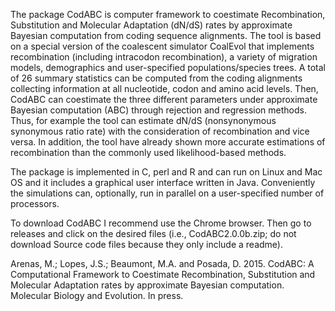 The package CodABC is computer framework to coestimate Recombination, Substitution and Molecular Adaptation (dN/dS) rates by approximate Bayesian computation from coding sequence alignments. The tool is based on a special version of the coalescent simulator CoalEvol that implements recombination (including intracodon recombination), a variety of migration models, demographics and user-specified populations/species trees. A total of 26 summary statistics can be computed from the coding alignments collecting information at all nucleotide, codon and amino acid levels. Then, CodABC can coestimate the three different parameters under approximate Bayesian computation (ABC) through rejection and regression methods. Thus, for example the tool can estimate dN/dS (nonsynonymous synonymous ratio rate) with the consideration of recombination and vice versa. In addition, the tool have already shown more accurate estimations of recombination than the commonly used likelihood-based methods.

The package is implemented in C, perl and R and can run on Linux and Mac OS and it includes a graphical user interface written in Java. Conveniently the simulations can, optionally, run in parallel on a user-specified number of processors.

To download CodABC I recommend use the Chrome browser.  Then go to releases and click on the desired files (i.e., CodABC2.0.0b.zip; do not download Source code files because they only include a readme).


Arenas, M.; Lopes, J.S.; Beaumont, M.A. and Posada, D. 2015. CodABC: A Computational Framework to Coestimate Recombination, Substitution and Molecular Adaptation rates by approximate Bayesian computation. Molecular Biology and Evolution. In press.
